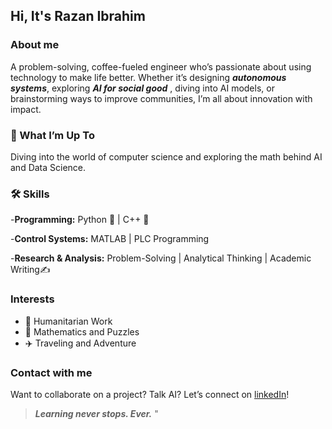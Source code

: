 ## Hi, It's Razan Ibrahim

### About me

A problem-solving, coffee-fueled engineer who’s passionate about using technology to make life better. Whether it’s designing _**autonomous systems**_, exploring **_AI for social good_** , diving into AI models, or brainstorming ways to improve communities, I’m all about innovation with impact.

### 🌟 What I’m Up To

Diving into the world of computer science and exploring the math behind AI and Data Science.

### 🛠️ Skills

-**Programming:** Python 🐍 | C++ 🤖

-**Control Systems:** MATLAB | PLC Programming

-**Research & Analysis:** Problem-Solving | Analytical Thinking | Academic Writing✍️

### Interests

- 🤝 Humanitarian Work
- 🔢 Mathematics and Puzzles
- ✈️ Traveling and Adventure

### Contact with me

Want to collaborate on a project? Talk AI? Let’s connect on [linkedIn](https://www.linkedin.com/in/razan-ibrahim-0aabb518b/)!

> _**Learning never stops. Ever.**_ "

